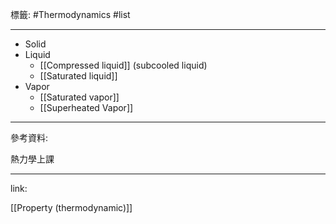 標籤: #Thermodynamics #list 

---

- Solid
- Liquid
	- [[Compressed liquid]] (subcooled liquid)
	- [[Saturated liquid]]
- Vapor
	- [[Saturated vapor]]
	- [[Superheated Vapor]]

---

參考資料:

熱力學上課

---

link:

[[Property (thermodynamic)]]